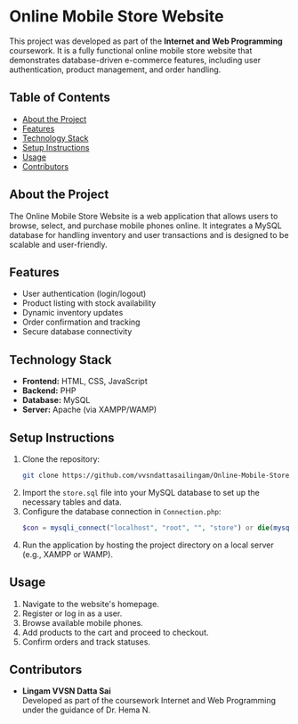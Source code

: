 # Online Mobile Store Website

This project was developed as part of the **Internet and Web Programming** coursework. It is a fully functional online mobile store website that demonstrates database-driven e-commerce features, including user authentication, product management, and order handling.

## Table of Contents

- [About the Project](#about-the-project)
- [Features](#features)
- [Technology Stack](#technology-stack)
- [Setup Instructions](#setup-instructions)
- [Usage](#usage)
- [Contributors](#contributors)

## About the Project

The Online Mobile Store Website is a web application that allows users to browse, select, and purchase mobile phones online. It integrates a MySQL database for handling inventory and user transactions and is designed to be scalable and user-friendly.

## Features

- User authentication (login/logout)
- Product listing with stock availability
- Dynamic inventory updates
- Order confirmation and tracking
- Secure database connectivity

## Technology Stack

- **Frontend:** HTML, CSS, JavaScript
- **Backend:** PHP
- **Database:** MySQL
- **Server:** Apache (via XAMPP/WAMP)

## Setup Instructions

1. Clone the repository:
   ```bash
   git clone https://github.com/vvsndattasailingam/Online-Mobile-Store.git
   ```
2. Import the `store.sql` file into your MySQL database to set up the necessary tables and data.
3. Configure the database connection in `Connection.php`:
   ```php
   $con = mysqli_connect("localhost", "root", "", "store") or die(mysqli_error($con));
   ```
4. Run the application by hosting the project directory on a local server (e.g., XAMPP or WAMP).

## Usage

1. Navigate to the website's homepage.
2. Register or log in as a user.
3. Browse available mobile phones.
4. Add products to the cart and proceed to checkout.
5. Confirm orders and track statuses.

## Contributors

- **Lingam VVSN Datta Sai**  
  Developed as part of the coursework Internet and Web Programming under the guidance of Dr. Hema N.
